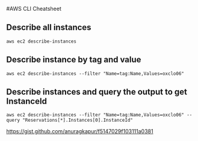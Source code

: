 #AWS CLI Cheatsheet

## Describe all instances 
    aws ec2 describe-instances

## Describe instance by tag and value
    aws ec2 describe-instances --filter "Name=tag:Name,Values=oxclo06"

## Describe instances and query the output to get InstanceId
    aws ec2 describe-instances --filter "Name=tag:Name,Values=oxclo06" --query "Reservations[*].Instances[0].InstanceId"

https://gist.github.com/anuragkapur/f5147029f103111a0381
